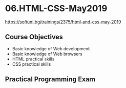 # 06.HTML-CSS-May2019

https://softuni.bg/trainings/2375/html-and-css-may-2019


## Course Objectives

- Basic knowledge of Web development
- Basic knowledge of Web browsers
- HTML practical skills 
- CSS practical skills 

## Practical Programming Exam

